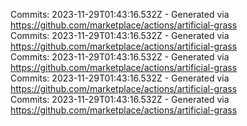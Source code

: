 Commits: 2023-11-29T01:43:16.532Z - Generated via https://github.com/marketplace/actions/artificial-grass
<br>
Commits: 2023-11-29T01:43:16.532Z - Generated via https://github.com/marketplace/actions/artificial-grass
<br>
Commits: 2023-11-29T01:43:16.532Z - Generated via https://github.com/marketplace/actions/artificial-grass
<br>
Commits: 2023-11-29T01:43:16.532Z - Generated via https://github.com/marketplace/actions/artificial-grass
<br>
Commits: 2023-11-29T01:43:16.532Z - Generated via https://github.com/marketplace/actions/artificial-grass
<br>
